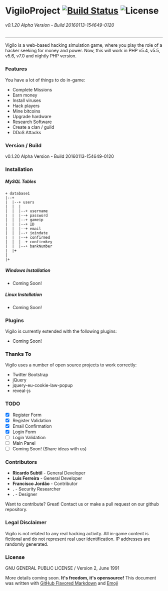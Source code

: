 # VigiloProject [![Build Status](https://travis-ci.org/vigiloproject/vigilo.svg?branch=master)](https://travis-ci.org/vigiloproject/vigilo) ![License](https://img.shields.io/badge/License-GNU_GPL-lightgrey.svg)
###### v0.1.20 Alpha Version - Build 20160113-154649-0120
------------------------------------------

Vigilo is a web-based hacking simulation game, where you play the role of a hacker seeking for money and power. Now, this will work in PHP v5.4, v5.5, v5.6, v7.0 and nightly PHP version.

### Features
You have a lot of things to do in-game:
  - Complete Missions
  - Earn money
  - Install viruses
  - Hack players
  - Mine bitcoins
  - Upgrade hardware
  - Research Software
  - Create a clan / guild
  - DDoS Attacks

### Version / Build
v0.1.20 Alpha Version - Build 20160113-154649-0120

### Installation

##### MySQL Tables
```
+ database1
|--+
|  |--+ users
|  |  |
|  |  |--+ username
|  |  |--+ password
|  |  |--+ gameip
|  |  |--+ ID
|  |  |--+ email
|  |  |--+ joindate
|  |  |--+ confirmed
|  |  |--+ confirmkey
|  |  |--+ bankNumber
|  |+
|
|+
```

##### Windows Installation
 - Coming Soon!
 
##### Linux Installation
 - Coming Soon!

### Plugins
Vigilo is currently extended with the following plugins:
* Coming Soon!

### Thanks To
Vigilo uses a number of open source projects to work correctly:

* Twitter Bootstrap
* jQuery
* jquery-eu-cookie-law-popup
* reveal-js

### TODO
 - [x] Register Form
 - [x] Register Validation
 - [x] Email Confirmation
 - [x] Login Form
 - [ ] Login Validation
 - [ ] Main Panel
 - [ ] Coming Soon! (Share ideas with us)

### Contributors
 - **Ricardo Subtil** - General Developer
 - **Luís Ferreira** - General Developer
 - **Francisco Jordão** - Contributor
 - **.** - Security Researcher
 - **.** - Designer

Want to contribute? Great! Contact us or make a pull request on our github repository.

### Legal Disclaimer
Vigilo is not related to any real hacking activity. All in-game content is fictional and do not represent real user identification. IP addresses are randomly generated.

### License
GNU GENERAL PUBLIC LICENSE / Version 2, June 1991


More details coming soon. **It's freedom, it's opensource!**
This document was written with [GitHub Flavored Markdown](https://guides.github.com/features/mastering-markdown/) and [Emoji](http://www.emoji-cheat-sheet.com/)
